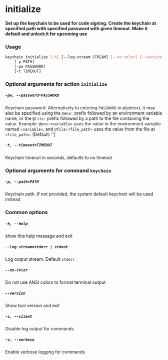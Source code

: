 
initialize
==========


**Set up the keychain to be used for code signing. Create the keychain         at specified path with specified password with given timeout.         Make it default and unlock it for upcoming use**
### Usage
```bash
keychain initialize [-h] [--log-stream STREAM] [--no-color] [--version] [-s] [-v]
    [-p PATH]
    [-pw PASSWORD]
    [-t TIMEOUT]
```
### Optional arguments for action `initialize`

##### `-pw, --password=PASSWORD`


Keychain password. Alternatively to entering `PASSWORD` in plaintext, it may also be specified using the `@env:` prefix followed by an environment variable name, or the `@file:` prefix followed by a path to the file containing the value. Example: `@env:<variable>` uses the value in the environment variable named `<variable>`, and `@file:<file_path>` uses the value from the file at `<file_path>`. [Default: '']
##### `-t, --timeout=TIMEOUT`


Keychain timeout in seconds, defaults to no timeout
### Optional arguments for command `keychain`

##### `-p, --path=PATH`


Keychain path. If not provided, the system default keychain will be used instead
### Common options

##### `-h, --help`


show this help message and exit
##### `--log-stream=stderr | stdout`


Log output stream. Default `stderr`
##### `--no-color`


Do not use ANSI colors to format terminal output
##### `--version`


Show tool version and exit
##### `-s, --silent`


Disable log output for commands
##### `-v, --verbose`


Enable verbose logging for commands
